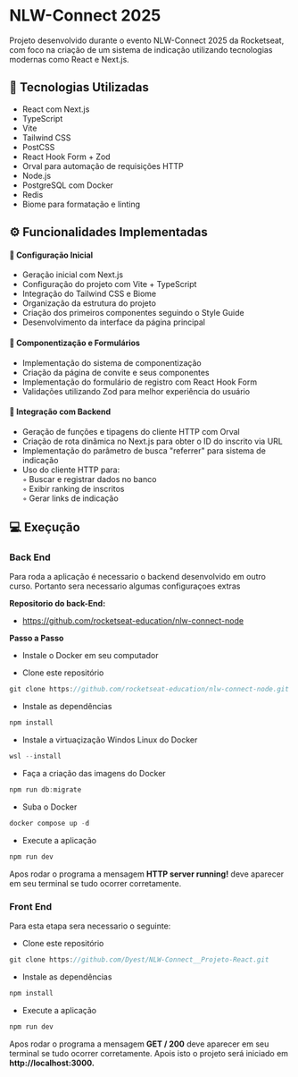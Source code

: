 
# **NLW-Connect 2025**

Projeto desenvolvido durante o evento NLW-Connect 2025 da Rocketseat, com foco na criação de um sistema de indicação utilizando tecnologias modernas como React e Next.js.


## 🚀 **Tecnologias Utilizadas**

- React com Next.js
- TypeScript
- Vite
- Tailwind CSS
- PostCSS
- React Hook Form + Zod
- Orval para automação de requisições HTTP
- Node.js
- PostgreSQL com Docker
- Redis
- Biome para formatação e linting


## ⚙️ **Funcionalidades Implementadas**

#### 🔧 **Configuração Inicial**
- Geração inicial com Next.js
- Configuração do projeto com Vite + TypeScript
- Integração do Tailwind CSS e Biome
- Organização da estrutura do projeto
- Criação dos primeiros componentes seguindo o Style Guide
- Desenvolvimento da interface da página principal

#### 🎨 **Componentização e Formulários**
- Implementação do sistema de componentização
- Criação da página de convite e seus componentes
- Implementação do formulário de registro com React Hook Form
- Validações utilizando Zod para melhor experiência do usuário

#### 🔗 **Integração com Backend**
- Geração de funções e tipagens do cliente HTTP com Orval
- Criação de rota dinâmica no Next.js para obter o ID do inscrito via URL
- Implementação do parâmetro de busca "referrer" para sistema de indicação
- Uso do cliente HTTP para:  
  ◦ Buscar e registrar dados no banco  
  ◦ Exibir ranking de inscritos  
  ◦ Gerar links de indicação  

## 💻 **Exeçução**

### **Back End**
Para roda a aplicação é necessario o backend desenvolvido em outro curso. Portanto sera necessario algumas configuraçoes extras 

**Repositorio do back-End:**
  - https://github.com/rocketseat-education/nlw-connect-node
    
**Passo a Passo**

- Instale o Docker em seu computador

- Clone este repositório

```javascript
git clone https://github.com/rocketseat-education/nlw-connect-node.git
```
- Instale as dependências
```javascript
npm install
```

- Instale a virtuaçização Windos Linux do Docker
```javascript
wsl --install
```

- Faça a criação das imagens do Docker

```javascript
npm run db:migrate
```

- Suba o Docker

```javascript
docker compose up -d  
```

- Execute a aplicação
```javascript
npm run dev
```

Apos rodar o programa a mensagem **HTTP server running!** deve aparecer em seu terminal se tudo ocorrer corretamente.



### **Front End**
Para esta etapa sera necessario o seguinte: 

- Clone este repositório

```javascript
git clone https://github.com/Dyest/NLW-Connect__Projeto-React.git
```
- Instale as dependências
```javascript
npm install
```

- Execute a aplicação
```javascript
npm run dev
```

Apos rodar o programa a mensagem **GET / 200** deve aparecer em seu terminal se tudo ocorrer corretamente. Apois isto o projeto será iniciado em **http://localhost:3000.**
